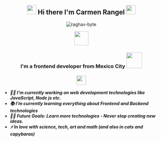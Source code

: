 <h2 align="Center">   <img src="https://media.giphy.com/media/ObNTw8Uzwy6KQ/giphy.gif" width="30px"> Hi there I'm Carmen Rangel <img src="https://media.giphy.com/media/WUlplcMpOCEmTGBtBW/giphy.gif" width="30"> </h3>
<p align="center"> <img src="https://komarev.com/ghpvc/?username=raghav-byte" alt="raghav-byte" /> </p>
<p align="center"> <img src="https://github.com/anathayna/anathayna/blob/master/assets/nyancat.gif?raw=1" width="45vw"/></p>

<h3 align="center"> I'm a  frontend developer from Mexico City <img src="https://media.giphy.com/media/VgCDAzcKvsR6OM0uWg/giphy.gif" width="50" /> <b><i><br><br><img src="https://media.giphy.com/media/j1sGG7gbue5o2gS31X/giphy.gif" width="30px"> </h3>

- 👨‍💻 I’m currently working on web development technologies like JavaScript, Node js etc.
- 📚 I’m currently learning everything about Frontend and Backend technologies 
- 💪🏼 Future Goals: Learn more technologies - Never stop creating new ideas.
- ⚡ In love with science, tech, art and math (and also in cats and capybaras)

